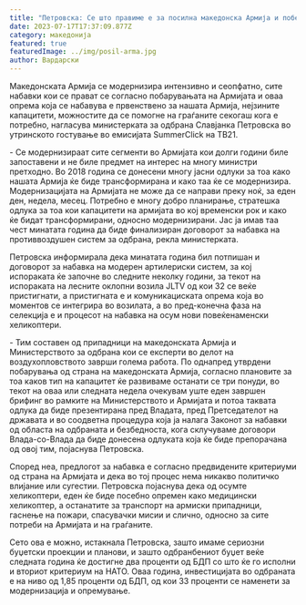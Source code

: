```yaml
---
title: "Петровска: Се што правиме е за посилна македонска Армија и побезбедни граѓани"
date: 2023-07-17T17:37:09.877Z
category: македонија
featured: true
featuredImage: ../img/posil-arma.jpg
author: Вардарски
---
```

<!--StartFragment-->

Македонската Армија се модернизира интензивно и сеопфатно, сите набавки кои се прават се согласно побарувањата на Армијата и оваа опрема која се набавува е првенствено за нашата Армија, нејзините капацитети, можностите да се помогне на граѓаните секогаш кога е потребно, нагласува министерката за одбрана Славјанка Петровска во утринското гостување во емисијата SummerClick на ТВ21.

\- Се модернизираат сите сегменти во Армијата кои долги години биле запоставени и не биле предмет на интерес на многу министри претходно. Во 2018 година се донесени многу јасни одлуки за тоа како нашата Армија ќе биде трансформирана и како таа ќе се модернизира. Модернизацијата на Армијата не може да се направи преку ноќ, за еден ден, недела, месец. Потребно е многу добро планирање, стратешка одлука за тоа кои капацитети на армијата во кој временски рок и како ќе бидат трансформирани, односно модернизирани. Јас ја имав таа чест минатата година да биде финализиран договорот за набавка на противвоздушен систем за одбрана, рекла министерката.

Петровска информирала дека минатата година бил потпишан и договорот за набавка на модерен артилериски систем, за кој испораката ќе започне во следните неколку години, за текот на испораката на лесните оклопни возила JLTV од кои 32 се веќе пристигнати, а пристигната е и комуникациската опрема која во моментов се интегрира во возилата, а во пред-конечна фаза на селекција е и процесот на набавка на осум нови повеќенаменски хеликоптери.

\- Тим составен од припадници на македонската Армија и Министерството за одбрана кои се експерти во делот на воздухопловството заврши голема работа. По однапред утврдени побарувања од страна на македонската Армија, согласно плановите за тоа каков тип на капацитет ќе развиваме останати се три понуди, во текот на оваа или следната недела очекувам уште еден завршен брифинг во рамките на Министерството и Армијата и потоа таквата одлука да биде презентирана пред Владата, пред Претседателот на државата и во соодветна процедура која ја налага Законот за набавки од областа на одбраната и безбедноста, кога склучуваме договори Влада-со-Влада да биде донесена одлуката која ќе биде препорачана од овој тим, појаснува Петровска. 

Според неа, предлогот за набавка е согласно предвидените критериуми од страна на Армијата и дека во тој процес нема никакво политичко влијание или сугестии. Петровска појаснува дека од осумте хеликоптери, еден ќе биде посебно опремен како медицински хеликоптер, а останатите за транспорт на армиски припадници, гаснење на пожари, спасувачки мисии и слично, односно за сите потреби на Армијата и на граѓаните.

Сето ова е можно, истакнала Петровска, зашто имаме сериозни буџетски проекции и планови, и зашто одбранбениот буџет веќе следната година ќе достигне два проценти од БДП со што ќе го исполни и вториот критериум на НАТО. Оваа година, инвестицијата во одбраната е на ниво од 1,85 проценти од БДП, од кои 33 проценти се наменети за модернизација и опремување.

<!--EndFragment-->